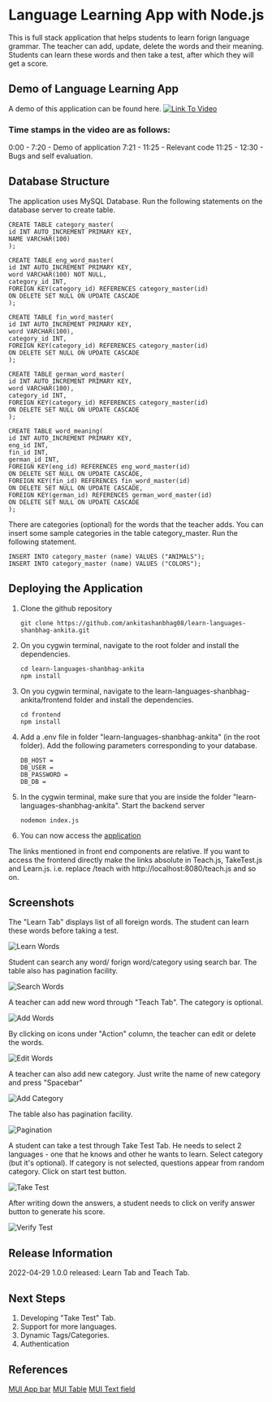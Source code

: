 # Language Learning App with Node.js

This is full stack application that helps students to learn forign language grammar. The teacher can add, update, delete the words and their meaning.
Students can learn these words and then take a test, after which they will get a score.

## Demo of Language Learning App

A demo of this application can be found here.
[![Link To Video](https://img.youtube.com/vi/IMr3McKi8ag/0.jpg)](https://www.youtube.com/watch?v=IMr3McKi8ag)

### Time stamps in the video are as follows:

0:00 - 7:20 - Demo of application
7:21 - 11:25 - Relevant code
11:25 - 12:30 - Bugs and self evaluation.

## Database Structure

The application uses MySQL Database. Run the following statements on the database server to create table.

```
CREATE TABLE category_master(
id INT AUTO_INCREMENT PRIMARY KEY,
NAME VARCHAR(100)
);
```

```
CREATE TABLE eng_word_master(
id INT AUTO_INCREMENT PRIMARY KEY,
word VARCHAR(100) NOT NULL,
category_id INT,
FOREIGN KEY(category_id) REFERENCES category_master(id)
ON DELETE SET NULL ON UPDATE CASCADE
);
```

```
CREATE TABLE fin_word_master(
id INT AUTO_INCREMENT PRIMARY KEY,
word VARCHAR(100),
category_id INT,
FOREIGN KEY(category_id) REFERENCES category_master(id)
ON DELETE SET NULL ON UPDATE CASCADE
);
```

```
CREATE TABLE german_word_master(
id INT AUTO_INCREMENT PRIMARY KEY,
word VARCHAR(100),
category_id INT,
FOREIGN KEY(category_id) REFERENCES category_master(id)
ON DELETE SET NULL ON UPDATE CASCADE
);
```

```
CREATE TABLE word_meaning(
id INT AUTO_INCREMENT PRIMARY KEY,
eng_id INT,
fin_id INT,
german_id INT,
FOREIGN KEY(eng_id) REFERENCES eng_word_master(id)
ON DELETE SET NULL ON UPDATE CASCADE,
FOREIGN KEY(fin_id) REFERENCES fin_word_master(id)
ON DELETE SET NULL ON UPDATE CASCADE,
FOREIGN KEY(german_id) REFERENCES german_word_master(id)
ON DELETE SET NULL ON UPDATE CASCADE
);
```

There are categories (optional) for the words that the teacher adds. You can insert some sample categories in the table category_master. Run the following statement.

```
INSERT INTO category_master (name) VALUES ("ANIMALS");
INSERT INTO category_master (name) VALUES ("COLORS");
```

## Deploying the Application

1. Clone the github repository
   ```
   git clone https://github.com/ankitashanbhag08/learn-languages-shanbhag-ankita.git
   ```
2. On you cygwin terminal, navigate to the root folder and install the dependencies.
   ```
   cd learn-languages-shanbhag-ankita
   npm install
   ```
3. On you cygwin terminal, navigate to the learn-languages-shanbhag-ankita/frontend folder and install the dependencies.
   ```
   cd frontend
   npm install
   ```
4. Add a .env file in folder "learn-languages-shanbhag-ankita" (in the root folder). Add the following parameters corresponding to your database.
   ```
   DB_HOST =
   DB_USER =
   DB_PASSWORD =
   DB_DB =
   ```
5. In the cygwin terminal, make sure that you are inside the folder "learn-languages-shanbhag-ankita". Start the backend server
   ```
   nodemon index.js
   ```
6. You can now access the [application](http://localhost:8080/)

The links mentioned in front end components are relative. If you want to access the frontend directly make the links absolute in Teach.js, TakeTest.js and Learn.js. i.e. replace /teach with http://localhost:8080/teach.js and so on.

## Screenshots

The "Learn Tab" displays list of all foreign words. The student can learn these words before taking a test.

![Learn Words](/assets/images/displayLearn.png)

Student can search any word/ forign word/category using search bar. The table also has pagination facility.

![Search Words](/assets/images/search_pagination.png)

A teacher can add new word through "Teach Tab". The category is optional.

![Add Words](/assets/images/addWord.png)

By clicking on icons under "Action" column, the teacher can edit or delete the words.

![Edit Words](/assets/images/edit_del.jpg)

A teacher can also add new category. Just write the name of new category and press "Spacebar"

![Add Category](/assets/images/addCategory.png)

The table also has pagination facility.

![Pagination](/assets/images/rows.png)

A student can take a test through Take Test Tab. He needs to select 2 languages - one that he knows and other he wants to learn. Select category (but it's optional). If category is not selected, questions appear from random category. Click on start test button.

![Take Test](/assets/images/taketest.png)

After writing down the answers, a student needs to click on verify answer button to generate his score.

![Verify Test](/assets/images/verify.png)

## Release Information

2022-04-29 1.0.0 released: Learn Tab and Teach Tab.

## Next Steps

1. Developing "Take Test" Tab.
2. Support for more languages.
3. Dynamic Tags/Categories.
4. Authentication

## References

[MUI App bar](https://mui.com/material-ui/react-app-bar/)
[MUI Table](https://mui.com/material-ui/react-table/#main-content)
[MUI Text field](https://mui.com/material-ui/react-text-field/#main-content)

